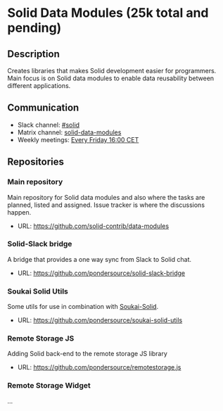 # Solid Data Modules (25k total and pending)
## Description
Creates libraries that makes Solid development easier for programmers. Main focus is on Solid data modules to enable data reusability between different applications.
## Communication
- Slack channel: [#solid](https://pondersource.slack.com/archives/C05F8MP3VDH)
- Matrix channel: [solid-data-modules](https://matrix.to/#/#solid-data-modules:gitter.im)
- Weekly meetings: [Every Friday 16:00 CET](https://meet.jit.si/solid-data-modules)

## Repositories
### Main repository
Main repository for Solid data modules and also where the tasks are planned, listed and assigned. Issue tracker is where the discussions happen.
- URL: https://github.com/solid-contrib/data-modules

### Solid-Slack bridge
A bridge that provides a one way sync from Slack to Solid chat.
- URL: https://github.com/pondersource/solid-slack-bridge

### Soukai Solid Utils
Some utils for use in combination with [Soukai-Solid](https://github.com/NoelDeMartin/soukai-solid).
- URL: https://github.com/pondersource/soukai-solid-utils

### Remote Storage JS
Adding Solid back-end to the remote storage JS library
- URL: https://github.com/pondersource/remotestorage.js

### Remote Storage Widget
...
